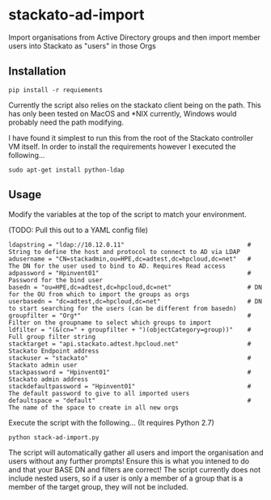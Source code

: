 # stackato-ad-import
Import organisations from Active Directory groups and then import member users into Stackato as "users" in those Orgs

## Installation
```
pip install -r requiements
```

Currently the script also relies on the stackato client being on the path. This has only been tested on MacOS and *NIX currently, Windows would probably need the path modifying. 

I have found it simplest to run this from the root of the Stackato controller VM itself. In order to install the requirements however I executed the following...
```
sudo apt-get install python-ldap
```
## Usage

Modify the variables at the top of the script to match your environment.

(TODO: Pull this out to a YAML config file)
```
ldapstring = "ldap://10.12.0.11"                                  # String to define the host and protocol to connect to AD via LDAP
adusername = "CN=stackadmin,ou=HPE,dc=adtest,dc=hpcloud,dc=net"   # The DN for the user used to bind to AD. Requires Read access
adpassword = "Hpinvent01"                                         # Password for the bind user
basedn = "ou=HPE,dc=adtest,dc=hpcloud,dc=net"                     # DN for the OU from which to import the groups as orgs
userbasedn = "dc=adtest,dc=hpcloud,dc=net"                        # DN to start searching for the users (can be different from basedn)
groupfilter = "Org*"                                              # Filter on the groupname to select which groups to import
ldfilter = "(&(cn=" + groupfilter + ")(objectCategory=group))"    # Full group filter string
stacktarget = "api.stackato.adtest.hpcloud.net"                   # Stackato Endpoint address
stackuser = "stackato"                                            # Stackato admin user
stackpassword = "Hpinvent01"                                      # Stackato admin address
stackdefaultpassword = "Hpinvent01"                               # The default password to give to all imported users
defaultspace = "default"                                          # The name of the space to create in all new orgs
```
Execute the script with the following... (It requires Python 2.7)
```
python stack-ad-import.py
```
The script will automatically gather all users and import the organisation and users without any further prompts! Ensure this is what you intened to do and that your BASE DN and filters are correct! The script currently does not include nested users, so if a user is only a member of a group that is a member of the target group, they will not be included.
